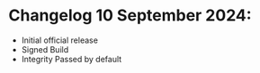 # Changelog 10 September 2024: 
- Initial official release
- Signed Build
- Integrity Passed by default
